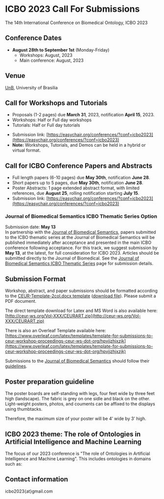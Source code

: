 # ICBO 2023 Call For Submissions

The 14th International Conference on Biomedical Ontology, ICBO 2023

## Conference Dates 
- **August 28th to September 1st** (Monday-Friday)
  - Workshops: August, 2023
  - Main conference: August, 2023 

## Venue
[UnB](https://international.unb.br), University of Brasilia 

## Call for Workshops and Tutorials
- Proposals (1-2 pages) due **March 31**, 2023, notification **April 15**, 2023.  
- Workshops: Half or Full day workshops
  <!-- - Specifically looking for a half-day NLP workshop
  - Specifically looking for a half-day machine learning workshop
  - Specifically looking for a half-day Social Determinants of Health (SDOH) workshop
  - Other topics are welcome -->
- Tutorials: Half or Full day tutorials
<!-- - Software Demos: 15-30 minute demos, due **June 15th**  -->
- Submission link: [https://easychair.org/conferences/?conf=icbo2023](https://easychair.org/conferences/?conf=icbo2023)
- **Note:** Workshops, Tutorials, and Demos can be held in a hybrid or virtual format.  

## Call for ICBO Conference Papers and Abstracts 
- Full length papers (6-10 pages) due **May 30th**, notification **June 28**.
- Short papers up to 5 pages, due **May 30th**, notification **June 28**.
- Poster Abstracts: 1 page extended abstract format, with limited references, due **August 25**, rolling notification starting **July 15**.
- Submission link: [https://easychair.org/conferences/?conf=icbo2023](https://easychair.org/conferences/?conf=icbo2023)

### Journal of Biomedical Semantics ICBO Thematic Series Option
Submission date: **May 13**  
In partnership with the [Journal of Biomedical Semantics](https://jbiomedsem.biomedcentral.com/), papers submitted to the ICBO thematic series at the Journal of Biomedical Semantics will be published immediately after acceptance and presented in the main ICBO conference following acceptance. For this track, we suggest submission by **May 13**, at the latest, for full consideration for ICBO 2023. Articles should be submitted directly to the Journal of Biomedical. See the [Journal of Biomedical Semantics ICBO Thematic Series](submit-jbms-icbo.md) page for submission details. 

## Submission Format
Workshop, abstract, and paper submissions should be formatted according to the <a href="https://docs.google.com/document/d/1zqp3oXjl5ooFw6Bb5C-cEOPXQIcolzRJ/edit?usp=sharing&ouid=106653010360062214642&rtpof=true&sd=true" target="_blank">CEUR-Template-2col.docx template</a> (<a href="https://github.com/ICBO-conference/icbo2022/raw/main/docs/CEUR-Template-2col.docx" target="_blank">download file</a>). Please submit a PDF document.    

The direct template download for Latex and MS Word is also available here: [http://ceur-ws.org/Vol-XXX/CEURART.zip](http://ceur-ws.org/Vol-XXX/CEURART.zip)      

There is also an Overleaf Template available here: [https://www.overleaf.com/latex/templates/template-for-submissions-to-ceur-workshop-proceedings-ceur-ws-dot-org/hpvjjzhjxzjk](https://www.overleaf.com/latex/templates/template-for-submissions-to-ceur-workshop-proceedings-ceur-ws-dot-org/hpvjjzhjxzjk)    

Submissions to the [Journal of Biomedical Semantics](https://jbiomedsem.biomedcentral.com/) should follow their [guidelines](https://jbiomedsem.biomedcentral.com/submission-guidelines).

## Poster preparation guideline
The poster boards are self-standing with legs, four feet wide by three feet high (landscape). The fabric is grey on one sidle and black on the other. Light-weight posters, photos, and couments can be affixed to the displays using thumbtacks.

Therefore, the maximum size of your poster will be 4’ wide by 3’ high. 

## ICBO 2023 theme: The role of Ontologies in Artificial Intelligence and Machine Learning 

The focus of our 2023 conference is "The role of Ontologies in Artificial Intelligence and Machine Learning". 
This includes ontologies in domains such as:

<!-- - Big data integration, interoperability, and analysis for intelligent systems
- Decision support systems 
- Machine Learning, graph database, knowledge graphs 
- Natural Language Processing
- Visualization
- Digital twins 
- Genetics, phenotypes, and diseases 
- COVID-19 
- Social determinants of health (SDOH)
- Electronic health records 
- Industrial applications 
- Plant and agricultural applications    
- Climate change -->

## Contact information

icbo2023{at}gmail.com   


